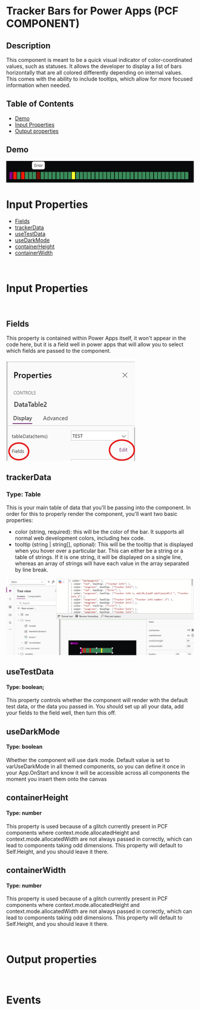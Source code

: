 # Tracker Bars for Power Apps (PCF COMPONENT)

## Description
This component is meant to be a quick visual indicator of color-coordinated values, such as statuses. It allows the developer to display a list of bars horizontally that are all colored differently depending on internal values. This comes with the ability to include tooltips, which allow for more focused information when needed.

## Table of Contents

- [Demo](#Demo)
- [Input Properties](#input-properties)
- [Output properties](#output-properties)

## Demo

![Tracker demo](<images/Demo/Demo.png>)


# Input Properties
- [Fields](#fields)
- [trackerData](#trackerdata)
- [useTestData](#usetestdata)
- [useDarkMode](#usedarkmode)
- [containerHeight](#containerheight)
- [containerWidth](#containerwidth)

<br>

# Input Properties

<br>

## Fields 
This property is contained within Power Apps itself, it won't appear in the code here, but it is a field well in power apps that will allow you to select which fields are passed to the component.

![Fields well](<images/Fields well/Fields well.png>)

## trackerData
### Type: Table
This is your main table of data that you'll be passing into the component. In order for this to properly render the component, you'll want two basic properties:
- color (string, required): this will be the color of the bar. It supports all normal web development colors, including hex code. 
- tooltip (string | string[], optional): This will be the tooltip that is displayed when you hover over a particular bar. This can either be a string or a table of strings. If it is one string, it will be displayed on a single line, whereas an array of strings will have each value in the array separated by line break.

![Table data](<images/tableData/tableData.png>)

## useTestData
#### Type: boolean;
This property controls whether the component will render with the default test data, or the data you passed in. You should set up all your data, add your fields to the field well, then turn this off.

## useDarkMode
#### Type: boolean
Whether the component will use dark mode. Default value is set to varUseDarkMode in all themed components, so you can define it once in your App.OnStart and know it will be accessible across all components the moment you insert them onto the canvas

## containerHeight
#### Type: number
This property is used because of a glitch currently present in PCF components where context.mode.allocatedHeight and context.mode.allocatedWidth are not always passed in correctly, which can lead to components taking odd dimensions. This property will default to Self.Height, and you should leave it there.

## containerWidth
#### Type: number
This property is used because of a glitch currently present in PCF components where context.mode.allocatedHeight and context.mode.allocatedWidth are not always passed in correctly, which can lead to components taking odd dimensions. This property will default to Self.Height, and you should leave it there.


<br>

# Output properties

<br>

# Events

<br>




